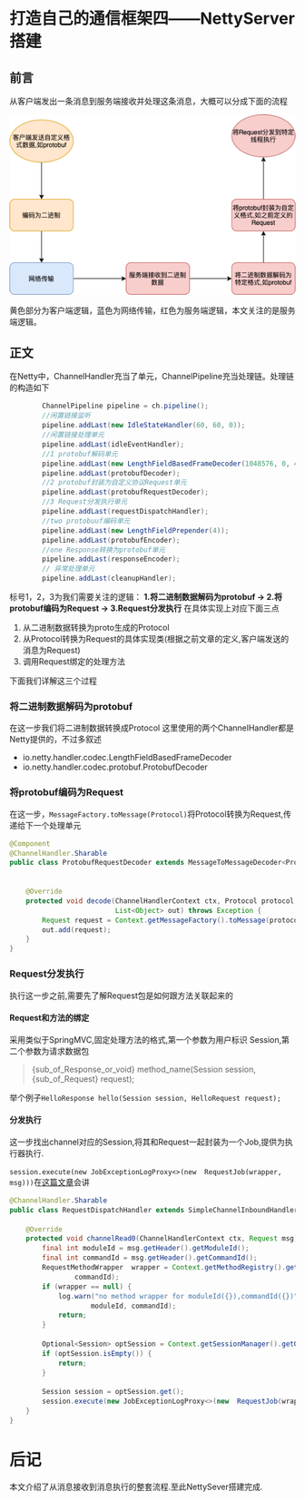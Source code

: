 # 打造自己的通信框架四——NettyServer搭建

## 前言
从客户端发出一条消息到服务端接收并处理这条消息，大概可以分成下面的流程

![](img/Netty-transfer.png)

黄色部分为客户端逻辑，蓝色为网络传输，红色为服务端逻辑，本文关注的是服务端逻辑。

## 正文

在Netty中，ChannelHandler充当了单元，ChannelPipeline充当处理链。处理链的构造如下

```java
        ChannelPipeline pipeline = ch.pipeline();
        //闲置链接监听
        pipeline.addLast(new IdleStateHandler(60, 60, 0));
        //闲置链接处理单元
        pipeline.addLast(idleEventHandler);
        //1 protobuf解码单元
        pipeline.addLast(new LengthFieldBasedFrameDecoder(1048576, 0, 4, 0, 4));
        pipeline.addLast(protobufDecoder);
        //2 protobuf封装为自定义协议Request单元
        pipeline.addLast(protobufRequestDecoder);
        //3 Request分发执行单元
        pipeline.addLast(requestDispatchHandler);
        //two protobuuf编码单元
        pipeline.addLast(new LengthFieldPrepender(4));
        pipeline.addLast(protobufEncoder);
        //one Response转换为protobuf单元
        pipeline.addLast(responseEncoder);
        // 异常处理单元
        pipeline.addLast(cleanupHandler);
```
标号1，2，3为我们需要关注的逻辑： **1.将二进制数据解码为protobuf -> 2.将protobuf编码为Request -> 3.Request分发执行**
在具体实现上对应下面三点
1. 从二进制数据转换为proto生成的Protocol
2. 从Protocol转换为Request的具体实现类(根据之前文章的定义,客户端发送的消息为Request)
3. 调用Request绑定的处理方法

下面我们详解这三个过程

### 将二进制数据解码为protobuf

在这一步我们将二进制数据转换成Protocol
这里使用的两个ChannelHandler都是Netty提供的，不过多叙述

* io.netty.handler.codec.LengthFieldBasedFrameDecoder
* io.netty.handler.codec.protobuf.ProtobufDecoder

### 将protobuf编码为Request

在这一步，`MessageFactory.toMessage(Protocol)`将Protocol转换为Request,传递给下一个处理单元
```java
@Component
@ChannelHandler.Sharable
public class ProtobufRequestDecoder extends MessageToMessageDecoder<Protocol> {


    @Override
    protected void decode(ChannelHandlerContext ctx, Protocol protocol,
                          List<Object> out) throws Exception {
        Request request = Context.getMessageFactory().toMessage(protocol);
        out.add(request);
    }
}
```

### Request分发执行

执行这一步之前,需要先了解Request包是如何跟方法关联起来的

#### Request和方法的绑定

采用类似于SpringMVC,固定处理方法的格式,第一个参数为用户标识 Session,第二个参数为请求数据包

> {sub_of_Response_or_void} method_name(Session session, {sub_of_Request} request);

举个例子`HelloResponse hello(Session session, HelloRequest request);`

#### 分发执行

这一步找出channel对应的Session,将其和Request一起封装为一个Job,提供为执行器执行.

`session.execute(new JobExceptionLogProxy<>(new  RequestJob(wrapper, msg)))`在[这篇文章](https://alonwang.github.io/#/./article/Netty/%E6%89%93%E9%80%A0%E8%87%AA%E5%B7%B1%E7%9A%84%E9%80%9A%E4%BF%A1%E6%A1%86%E6%9E%B6%E4%BA%94)会讲

```java
@ChannelHandler.Sharable
public class RequestDispatchHandler extends SimpleChannelInboundHandler<Request> {

    @Override
    protected void channelRead0(ChannelHandlerContext ctx, Request msg) throws Exception {
        final int moduleId = msg.getHeader().getModuleId();
        final int commandId = msg.getHeader().getCommandId();
        RequestMethodWrapper  wrapper = Context.getMethodRegistry().getWrapper(moduleId,
                commandId);
        if (wrapper == null) {
            log.warn("no method wrapper for moduleId({}),commandId({})",
                    moduleId, commandId);
            return;
        }

        Optional<Session> optSession = Context.getSessionManager().getOrCreateSession(ctx.channel());
        if (optSession.isEmpty()) {
            return;
        }

        Session session = optSession.get();
        session.execute(new JobExceptionLogProxy<>(new  RequestJob(wrapper, msg)));
    }
}
```

# 后记

本文介绍了从消息接收到消息执行的整套流程.至此NettySever搭建完成.
